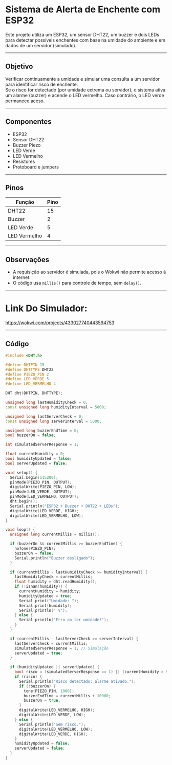 # Sistema de Alerta de Enchente com ESP32

Este projeto utiliza um ESP32, um sensor DHT22, um buzzer e dois LEDs para detectar possíveis enchentes com base na umidade do ambiente e em dados de um servidor (simulado).

---

## Objetivo

Verificar continuamente a umidade e simular uma consulta a um servidor para identificar risco de enchente.  
Se o risco for detectado (por umidade extrema ou servidor), o sistema ativa um alarme (buzzer) e acende o LED vermelho. Caso contrário, o LED verde permanece aceso.

---

## Componentes

- ESP32  
- Sensor DHT22  
- Buzzer Piezo  
- LED Verde  
- LED Vermelho  
- Resistores  
- Protoboard e jumpers  

---

## Pinos

| Função        | Pino |
|---------------|------|
| DHT22         | 15   |
| Buzzer        | 2    |
| LED Verde     | 5    |
| LED Vermelho  | 4    |

---

## Observações

- A requisição ao servidor é simulada, pois o Wokwi não permite acesso à internet.
- O código usa `millis()` para controle de tempo, sem `delay()`.

---

# Link Do Simulador:

https://wokwi.com/projects/433027740443594753

---

## Código

```cpp
#include <DHT.h>

#define DHTPIN 15
#define DHTTYPE DHT22
#define PIEZO_PIN 2
#define LED_VERDE 5
#define LED_VERMELHO 4

DHT dht(DHTPIN, DHTTYPE);

unsigned long lastHumidityCheck = 0;
const unsigned long humidityInterval = 5000;

unsigned long lastServerCheck = 0;
const unsigned long serverInterval = 5000;

unsigned long buzzerEndTime = 0;
bool buzzerOn = false;

int simulatedServerResponse = 1;

float currentHumidity = 0;
bool humidityUpdated = false;
bool serverUpdated = false;

void setup() {
  Serial.begin(115200);
  pinMode(PIEZO_PIN, OUTPUT);
  digitalWrite(PIEZO_PIN, LOW);
  pinMode(LED_VERDE, OUTPUT);
  pinMode(LED_VERMELHO, OUTPUT);
  dht.begin();
  Serial.println("ESP32 + Buzzer + DHT22 + LEDs");
  digitalWrite(LED_VERDE, HIGH);
  digitalWrite(LED_VERMELHO, LOW);
}

void loop() {
  unsigned long currentMillis = millis();

  if (buzzerOn && currentMillis >= buzzerEndTime) {
    noTone(PIEZO_PIN);
    buzzerOn = false;
    Serial.println("Buzzer desligado");
  }

  if (currentMillis - lastHumidityCheck >= humidityInterval) {
    lastHumidityCheck = currentMillis;
    float humidity = dht.readHumidity();
    if (!isnan(humidity)) {
      currentHumidity = humidity;
      humidityUpdated = true;
      Serial.print("Umidade: ");
      Serial.print(humidity);
      Serial.println(" %");
    } else {
      Serial.println("Erro ao ler umidade!");
    }
  }

  if (currentMillis - lastServerCheck >= serverInterval) {
    lastServerCheck = currentMillis;
    simulatedServerResponse = 1; // Simulação
    serverUpdated = true;
  }

  if (humidityUpdated || serverUpdated) {
    bool risco = (simulatedServerResponse == 1) || (currentHumidity > 90.0);
    if (risco) {
      Serial.println("Risco detectado: alarme ativado.");
      if (!buzzerOn) {
        tone(PIEZO_PIN, 1000);
        buzzerEndTime = currentMillis + 10000;
        buzzerOn = true;
      }
      digitalWrite(LED_VERMELHO, HIGH);
      digitalWrite(LED_VERDE, LOW);
    } else {
      Serial.println("Sem risco.");
      digitalWrite(LED_VERMELHO, LOW);
      digitalWrite(LED_VERDE, HIGH);
    }
    humidityUpdated = false;
    serverUpdated = false;
  }
}
```
